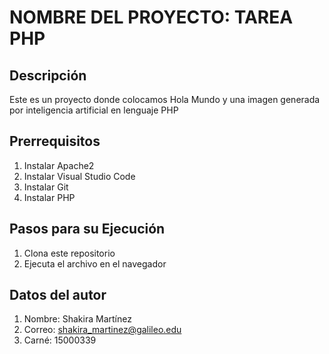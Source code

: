 # NOMBRE DEL PROYECTO: TAREA PHP

## Descripción
Este es un proyecto donde colocamos Hola Mundo y una imagen generada por inteligencia artificial en lenguaje PHP

## Prerrequisitos
1. Instalar Apache2
2. Instalar Visual Studio Code
3. Instalar Git
4. Instalar PHP

## Pasos para su Ejecución
1. Clona este repositorio
2. Ejecuta el archivo en el navegador

## Datos del autor
1. Nombre: Shakira Martínez
2. Correo: shakira_martinez@galileo.edu
3. Carné: 15000339

   
